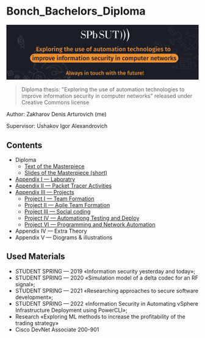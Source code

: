 # Bonch_Bachelors_Diploma
![Иллюстрация к проекту](Resourses/README-wallpaper.png)
> Diploma thesis: "Exploring the use of automation technologies to improve information security in computer networks" released under Creative Commons license

Author: Zakharov Denis Arturovich (me)

Supervisor: Ushakov Igor Alexandrovich

## Contents
* Diploma
  * [Text of the Masterpiece](Bachelors-Diploma.pdf)
  * [Slides of the Masterpiece (short)](Diploma-Slides-Short-Ver.pdf)
* [Appendix I — Laboratry](Laboratory/README.md)
* [Appendix II — Packet Tracer Activities](Packet-Tracer-Activities)
* [Appendix III — Projects](Projects)
  * [Project I — Team Formation](Projects/PJ-1-Team-Formation.md)
  * [Project II — Agile Team Formation](Projects/PJ-2-Agile-Team-Formation.md)
  * [Project III — Social coding](Projects/PJ-3-Social-coding.md)
  * [Project IV — Automationg Testing and Deploy](Projects/PJ-4-Automationg-Testing-and-Deploy.md)
  * [Project VI — Programming and Network Automation](Projects/PJ-5-Programming-and-Network-Automation.md)
* Appendix IV — Extra Theory
* Appendix V — Diograms & illustrations

## Used Materials
* STUDENT SPRING — 2019 «Information security yesterday and today»;
* STUDENT SPRING — 2020 «Simulation model of a delta codec for an RF signal»;
* STUDENT SPRING — 2021 «Researching approaches to secure software development»;
* STUDENT SPRING — 2022 «Information Security in Automating vSphere Infrastructure Deployment using PowerCLI»;
* Research «Exploring ML methods to increase the profitability of the trading strategy»
* Cisco DevNet Associate 200-901

